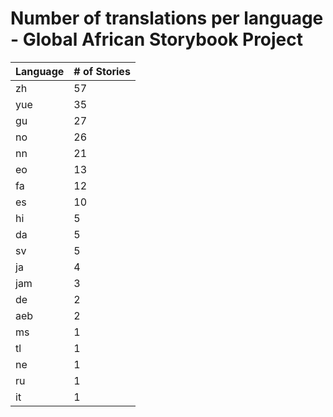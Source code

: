# Number of translations per language - Global African Storybook Project

Language | # of Stories
-------- | ------------
zh | 57
yue | 35
gu | 27
no | 26
nn | 21
eo | 13
fa | 12
es | 10
hi | 5
da | 5
sv | 5
ja | 4
jam | 3
de | 2
aeb | 2
ms | 1
tl | 1
ne | 1
ru | 1
it | 1
